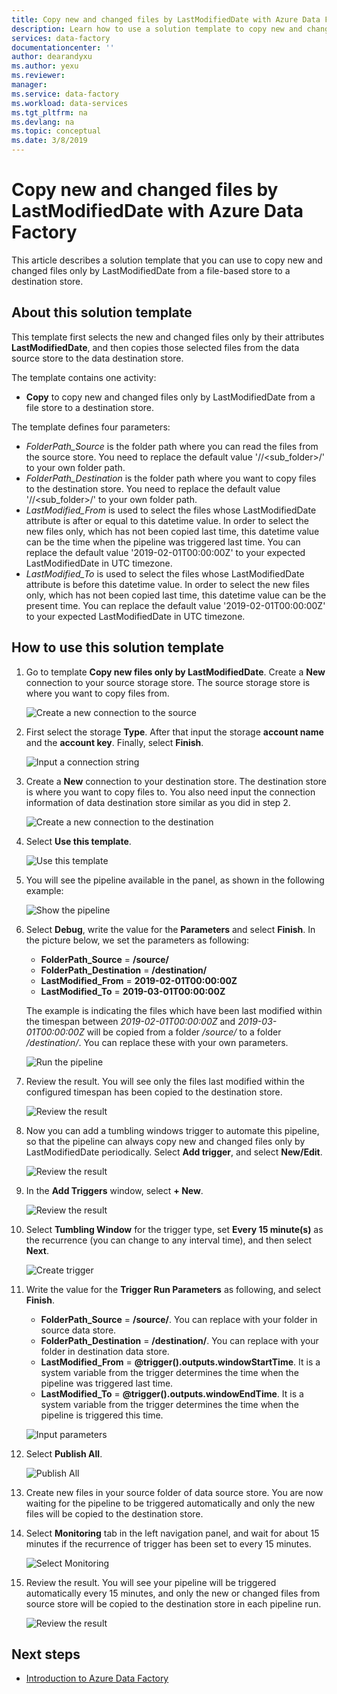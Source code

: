 ```yaml
---
title: Copy new and changed files by LastModifiedDate with Azure Data Factory | Microsoft Docs
description: Learn how to use a solution template to copy new and changed files by LastModifiedDate with Azure Data Factory.
services: data-factory
documentationcenter: ''
author: dearandyxu
ms.author: yexu
ms.reviewer: 
manager: 
ms.service: data-factory
ms.workload: data-services
ms.tgt_pltfrm: na
ms.devlang: na
ms.topic: conceptual
ms.date: 3/8/2019
---
```

# Copy new and changed files by LastModifiedDate with Azure Data Factory

This article describes a solution template that you can use to copy new and changed files only by LastModifiedDate from a file-based store to a destination store. 

## About this solution template

This template first selects the new and changed files only by their attributes **LastModifiedDate**, and then copies those selected files from the data source store to the data destination store.

The template contains one activity:
- **Copy** to copy new and changed files only by LastModifiedDate from a file store to a destination store.

The template defines four parameters:
-  *FolderPath_Source* is the folder path where you can read the files from the source store. You need to replace the default value '/<myfolder>/<sub_folder>/' to your own folder path.
-  *FolderPath_Destination* is the folder path where you want to copy files to the destination store. You need to replace the default value '/<myfolder>/<sub_folder>/' to your own folder path.
-  *LastModified_From* is used to select the files whose LastModifiedDate attribute is after or equal to this datetime value.  In order to select the new files only, which has not been copied last time, this datetime value can be the time when the pipeline was triggered last time. You can replace the default value '2019-02-01T00:00:00Z' to your expected LastModifiedDate in UTC timezone. 
-  *LastModified_To* is used to select the files whose LastModifiedDate attribute is before this datetime value. In order to select the new files only, which has not been copied last time, this datetime value can be the present time.  You can replace the default value '2019-02-01T00:00:00Z' to your expected LastModifiedDate in UTC timezone. 

## How to use this solution template

1. Go to template **Copy new files only by LastModifiedDate**. Create a **New** connection to your source storage store. The source storage store is where you want to copy files from.

    ![Create a new connection to the source](media/solution-template-copy-new-files-lastmodifieddate/copy-new-files-lastmodifieddate1.png)
	
2. First select the storage **Type**. After that input the storage **account name** and the **account key**. Finally, select **Finish**.

    ![Input a connection string](media/solution-template-copy-new-files-lastmodifieddate/copy-new-files-lastmodifieddate2.png)
	
3. Create a **New** connection to your destination store. The destination store is where you want to copy files to. You also need input the connection information of data destination store similar as you did in step 2.

    ![Create a new connection to the destination](media/solution-template-copy-new-files-lastmodifieddate/copy-new-files-lastmodifieddate3.png)

4. Select **Use this template**.

    ![Use this template](media/solution-template-copy-new-files-lastmodifieddate/copy-new-files-lastmodifieddate4.png)
	
5. You will see the pipeline available in the panel, as shown in the following example:

    ![Show the pipeline](media/solution-template-copy-new-files-lastmodifieddate/copy-new-files-lastmodifieddate5.png)

6. Select **Debug**, write the value for the **Parameters** and select **Finish**.  In the picture below, we set the parameters as following:
	-  **FolderPath_Source** = **/source/**
    -  **FolderPath_Destination** = **/destination/**
	-  **LastModified_From** =  **2019-02-01T00:00:00Z**
    -  **LastModified_To** = **2019-03-01T00:00:00Z**
	
	The example is indicating the files which have been last modified within the timespan between *2019-02-01T00:00:00Z* and *2019-03-01T00:00:00Z* will be copied from a folder */source/* to a folder */destination/*.  You can replace these with your own parameters.
	
    ![Run the pipeline](media/solution-template-copy-new-files-lastmodifieddate/copy-new-files-lastmodifieddate6.png)

7. Review the result. You will see only the files last modified within the configured timespan has been copied to the destination store.

    ![Review the result](media/solution-template-copy-new-files-lastmodifieddate/copy-new-files-lastmodifieddate7.png)
	
8. Now you can add a tumbling windows trigger to automate this pipeline, so that the pipeline can always copy new and changed files only by LastModifiedDate periodically.  Select **Add trigger**, and select **New/Edit**.

    ![Review the result](media/solution-template-copy-new-files-lastmodifieddate/copy-new-files-lastmodifieddate8.png)
	
9. In the **Add Triggers** window, select **+ New**.

    ![Review the result](media/solution-template-copy-new-files-lastmodifieddate/copy-new-files-lastmodifieddate9.png)

10. Select **Tumbling Window** for the trigger type, set **Every 15 minute(s)** as the recurrence (you can change to any interval time), and then select **Next**.

    ![Create trigger](media/solution-template-copy-new-files-lastmodifieddate/copy-new-files-lastmodifieddate10.png)	
	
11. Write the value for the **Trigger Run Parameters** as following, and select **Finish**.
	-  **FolderPath_Source** = **/source/**.  You can replace with your folder in source data store.
    -  **FolderPath_Destination** = **/destination/**.  You can replace with your folder in destination data store.
	-  **LastModified_From** =  **@trigger().outputs.windowStartTime**.  It is a system variable from the trigger determines the time when the pipeline was triggered last time.
    -  **LastModified_To** = **@trigger().outputs.windowEndTime**.  It is a system variable from the trigger determines the time when the pipeline is triggered this time.
	
    ![Input parameters](media/solution-template-copy-new-files-lastmodifieddate/copy-new-files-lastmodifieddate11.png)
	
12. Select **Publish All**.
	
    ![Publish All](media/solution-template-copy-new-files-lastmodifieddate/copy-new-files-lastmodifieddate12.png)

13. Create new files in your source folder of data source store.  You are now waiting for the pipeline to be triggered automatically and only the new files will be copied to the destination store.

14. Select **Monitoring** tab in the left navigation panel, and wait for about 15 minutes if the recurrence of trigger has been set to every 15 minutes. 

    ![Select Monitoring](media/solution-template-copy-new-files-lastmodifieddate/copy-new-files-lastmodifieddate14.png)

15. Review the result. You will see your pipeline will be triggered automatically every 15 minutes, and only the new or changed files from source store will be copied to the destination store in each pipeline run.

    ![Review the result](media/solution-template-copy-new-files-lastmodifieddate/copy-new-files-lastmodifieddate15.png)
	
## Next steps

- [Introduction to Azure Data Factory](introduction.md)